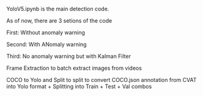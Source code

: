 YoloV5.ipynb is the main detection code. 

As of now, there are 3 setions of the code

First: Without anomaly warning

Second: With ANomaly warning

Third: No anomaly warning but with Kalman Filter

Frame Extraction to batch extract images from videos

COCO to Yolo and Split to split to convert COCO.json annotation from CVAT into Yolo format + Splitting into Train + Test + Val combos

